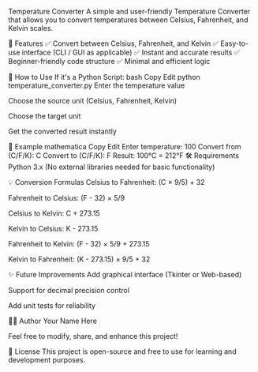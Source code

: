  Temperature Converter
A simple and user-friendly Temperature Converter that allows you to convert temperatures between Celsius, Fahrenheit, and Kelvin scales.

🚀 Features
✅ Convert between Celsius, Fahrenheit, and Kelvin
✅ Easy-to-use interface (CLI / GUI as applicable)
✅ Instant and accurate results
✅ Beginner-friendly code structure
✅ Minimal and efficient logic

🔧 How to Use
If it's a Python Script:
bash
Copy
Edit
python temperature_converter.py
Enter the temperature value

Choose the source unit (Celsius, Fahrenheit, Kelvin)

Choose the target unit

Get the converted result instantly

📂 Example
mathematica
Copy
Edit
Enter temperature: 100
Convert from (C/F/K): C
Convert to (C/F/K): F
Result: 100°C = 212°F
🛠️ Requirements
Python 3.x
(No external libraries needed for basic functionality)

💡 Conversion Formulas
Celsius to Fahrenheit: (C × 9/5) + 32

Fahrenheit to Celsius: (F - 32) × 5/9

Celsius to Kelvin: C + 273.15

Kelvin to Celsius: K - 273.15

Fahrenheit to Kelvin: (F - 32) × 5/9 + 273.15

Kelvin to Fahrenheit: (K - 273.15) × 9/5 + 32

✨ Future Improvements
Add graphical interface (Tkinter or Web-based)

Support for decimal precision control

Add unit tests for reliability

👨‍💻 Author
Your Name Here

Feel free to modify, share, and enhance this project!

📌 License
This project is open-source and free to use for learning and development purposes.